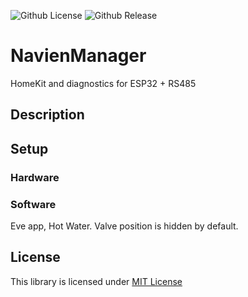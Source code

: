 ![Github License](https://img.shields.io/github/license/dacarson/NavienManager) ![Github Release](https://img.shields.io/github/v/release/dacarson/NavienManager?display_name=tag)

# NavienManager
 HomeKit and diagnostics for ESP32 + RS485


## Description


## Setup
### Hardware

### Software

Eve app, Hot Water. Valve position is hidden by default.
## License
This library is licensed under [MIT License](https://opensource.org/license/mit/)
